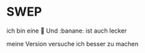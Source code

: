 # SWEP
ich bin eine :pizza:
Und  :banane: ist auch lecker

meine Version
versuche ich besser zu machen
